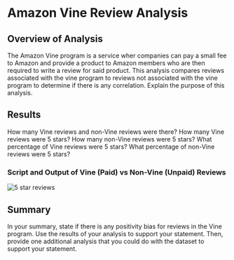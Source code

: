 # Amazon Vine Review Analysis

## Overview of Analysis
The Amazon Vine program is a service wher companies can pay a small fee to Amazon and provide a product to Amazon members who are then required to write a review for said product. This analysis compares reviews associated with the vine program to reviews not associated with the vine program to determine if there is any correlation.
Explain the purpose of this analysis.

## Results
How many Vine reviews and non-Vine reviews were there?
How many Vine reviews were 5 stars? How many non-Vine reviews were 5 stars?
What percentage of Vine reviews were 5 stars? What percentage of non-Vine reviews were 5 stars?

### Script and Output of Vine (Paid) vs Non-Vine (Unpaid) Reviews

![5 star reviews](https://user-images.githubusercontent.com/102814578/183539993-a9db17b6-32b9-4bbe-843b-f0a8367d91b4.png)


## Summary
 In your summary, state if there is any positivity bias for reviews in the Vine program. Use the results of your analysis to support your statement. Then, provide one additional analysis that you could do with the dataset to support your statement.

